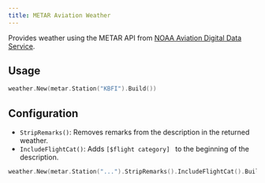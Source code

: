 ```yaml
---
title: METAR Aviation Weather
---
```


Provides weather using the METAR API from [NOAA Aviation Digital Data Service](https://www.aviationweather.gov/).

## Usage

```go
weather.New(metar.Station("KBFI").Build())
```

## Configuration

* `StripRemarks()`: Removes remarks from the description in the returned weather.
* `IncludeFlightCat()`: Adds `[$flight category] `&nbsp;to the beginning of the description.

```go
weather.New(metar.Station("...").StripRemarks().IncludeFlightCat().Build())
```
